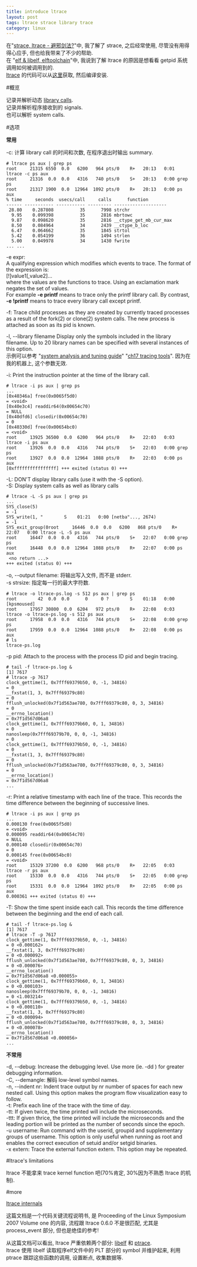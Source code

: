 ```yaml
---
title: introduce ltrace
layout: post
tags: ltrace strace library trace
category: linux
---
```


在"[strace, ltrace - 避邪剑法?](http://xanpeng.github.com/2012/04/12/strace/)"中, 我了解了 strace, 之后经常使用, 尽管没有用得得心应手, 但也给我带来了不少的帮助.  
在 "[elf & libelf, elftoolchain](http://xanpeng.github.com/2012/05/17/elf-libelf/)"中, 我说到了解 ltrace 的原因是想看看 getpid 系统调用如何被调用到的.  
[ltrace](http://linux.die.net/man/1/ltrace) 的代码可以从[这里](http://ltrace.org/)获取, 然后编译安装.

#概览

记录并解析动态 [library calls](http://unix.stackexchange.com/questions/6931/what-is-the-difference-between-a-library-call-and-a-system-call-in-linux "difference between a Library call and a System call").  
记录并解析程序接收到的 signals.  
也可以解析 system calls.  

#选项

**常用**

-c: 计算 library call 的时间和次数, 在程序退出时输出 summary.

    # ltrace ps aux | grep ps
    root     21315 6550  0.0   6200   964 pts/0    R+   20:13   0:01 ltrace -c ps aux
    root     21316  0.0  0.0   4316   740 pts/0    S+   20:13   0:00 grep ps
    root     21317 1900  0.0  12964  1092 pts/0    R+   20:13   0:00 ps aux
    % time     seconds  usecs/call     calls      function
    ------ ----------- ----------- --------- --------------------
     28.80    0.287808          35      7998 strchr
      9.95    0.099398          35      2816 mbrtowc
      9.87    0.098620          35      2816 __ctype_get_mb_cur_max
      8.50    0.084964          34      2439 __ctype_b_loc
      6.47    0.064662          35      1845 strtol
      5.42    0.054199          36      1494 strlen
      5.00    0.049978          34      1430 fwrite
    ... ...

-e expr:  
A qualifying expression which modifies which events to trace. The format of the expression is:  
[!]value1[,value2]...  
where the values are the functions to trace. Using an exclamation mark negates the set of values.  
For example **-e printf** means to trace only the printf library call. By contrast, **-e !printf** means to trace every library call except printf.

-f: Trace child processes as they are created by currently traced processes as a result of the fork(2) or clone(2) system calls. The new process is attached as soon as its pid is known.

-l, --library filename
Display only the symbols included in the library filename. Up to 20 library names can be specified with several instances of this option.  
示例可以参考 "[system analysis and tuning guide](http://doc.opensuse.org/products/draft/SLES/SLES-tuning_sd_draft/book.sle.tuning.html)" "[ch17 tracing tools](http://doc.opensuse.org/products/draft/SLES/SLES-tuning_sd_draft/cha.tuning.tracing.html#sec.tuning.tracing.ltrace)". 因为在我的机器上, 这个参数无效.

-i: Print the instruction pointer at the time of the library call.

    # ltrace -i ps aux | grep ps
    ...
    [0x40346a] free(0x0065f5d0)                                                    = <void>
    [0x40e3c4] readdir64(0x00654c70)                                               = NULL
    [0x40dfd6] closedir(0x00654c70)                                                = 0
    [0x40330d] free(0x00654bc0)                                                    = <void>
    root     13925 36500  0.0  6200   964 pts/0    R+   22:03   0:03 ltrace -i ps aux
    root     13926  0.0  0.0   4316   744 pts/0    S+   22:03   0:00 grep ps
    root     13927  0.0  0.0  12964  1088 pts/0    R+   22:03   0:00 ps aux
    [0xffffffffffffffff] +++ exited (status 0) +++

-L: DON'T display library calls (use it with the -S option).  
-S: Display system calls as well as library calls  

    # ltrace -L -S ps aux | grep ps
    ...
    SYS_close(5)                                                                   = -1
    SYS_write(1, "        S    01:21   0:00 [netba"..., 2674)                      = -1
    SYS_exit_group(0root     16446  0.0  0.0   6200   868 pts/0    R+   22:07   0:00 ltrace -L -S ps aux
    root     16447  0.0  0.0   4316   744 pts/0    S+   22:07   0:00 grep ps
    root     16448  0.0  0.0  12964  1088 pts/0    R+   22:07   0:00 ps aux
     <no return ...>
    +++ exited (status 0) +++

-o, --output filename: 将输出写入文件, 而不是 stderr.  
-s strsize: 指定每一行的最大字符数.

    # ltrace -o ltrace-ps.log -s 512 ps aux | grep ps
    root        42  0.0  0.0      0     0 ?        S    01:18   0:00 [kpsmoused]
    root     17957 30800  0.0  6204   972 pts/0    R+   22:08   0:03 ltrace -o ltrace-ps.log -s 512 ps aux
    root     17958  0.0  0.0   4316   744 pts/0    S+   22:08   0:00 grep ps
    root     17959  0.0  0.0  12964  1088 pts/0    R+   22:08   0:00 ps aux  
    # ls
    ltrace-ps.log

-p pid: Attach to the process with the process ID pid and begin tracing.  

    # tail -f ltrace-ps.log &
    [1] 7617
    # ltrace -p 7617
    clock_gettime(1, 0x7fff69379b50, 0, -1, 34816)                                 = 0
    __fxstat(1, 3, 0x7fff69379c80)                                                 = 0
    fflush_unlocked(0x7f1d563ae780, 0x7fff69379c80, 0, 3, 34816)                   = 0
    __errno_location()                                                             = 0x7f1d567d06a8
    clock_gettime(1, 0x7fff69379b60, 0, 1, 34816)                                  = 0
    nanosleep(0x7fff69379b70, 0, 0, -1, 34816)                                     = 0
    clock_gettime(1, 0x7fff69379b50, 0, -1, 34816)                                 = 0
    __fxstat(1, 3, 0x7fff69379c80)                                                 = 0
    fflush_unlocked(0x7f1d563ae780, 0x7fff69379c80, 0, 3, 34816)                   = 0
    __errno_location()                                                             = 0x7f1d567d06a8
    ...

-r: Print a relative timestamp with each line of the trace. This records the time difference between the beginning of successive lines.

    # ltrace -i ps aux | grep ps
    ...
    0.000130 free(0x0065f5d0)                                                    = <void>
    0.000095 readdir64(0x00654c70)                                               = NULL
    0.000140 closedir(0x00654c70)                                                = 0
    0.000145 free(0x00654bc0)                                                    = <void>
    root     15329 37200  0.0  6200   968 pts/0    R+   22:05   0:03 ltrace -r ps aux
    root     15330  0.0  0.0   4316   744 pts/0    S+   22:05   0:00 grep ps
    root     15331  0.0  0.0  12964  1092 pts/0    R+   22:05   0:00 ps aux
    0.000361 +++ exited (status 0) +++

-T: Show the time spent inside each call. This records the time difference between the beginning and the end of each call.
    
    # tail -f ltrace-ps.log &
    [1] 7617
    # ltrace -T -p 7617
    clock_gettime(1, 0x7fff69379b50, 0, -1, 34816)                                 = 0 <0.000162>
    __fxstat(1, 3, 0x7fff69379c80)                                                 = 0 <0.000092>
    fflush_unlocked(0x7f1d563ae780, 0x7fff69379c80, 0, 3, 34816)                   = 0 <0.000076>
    __errno_location()                                                             = 0x7f1d567d06a8 <0.000055>
    clock_gettime(1, 0x7fff69379b60, 0, 1, 34816)                                  = 0 <0.000103>
    nanosleep(0x7fff69379b70, 0, 0, -1, 34816)                                     = 0 <1.003214>
    clock_gettime(1, 0x7fff69379b50, 0, -1, 34816)                                 = 0 <0.000110>
    __fxstat(1, 3, 0x7fff69379c80)                                                 = 0 <0.000094>
    fflush_unlocked(0x7f1d563ae780, 0x7fff69379c80, 0, 3, 34816)                   = 0 <0.000078>
    __errno_location()                                                             = 0x7f1d567d06a8 <0.000056>
    ...

**不常用**

-d, --debug: Increase the debugging level. Use more (ie. -dd ) for greater debugging information.  
-C, --demangle: 解码 low-level symbol names.  
-n, --indent nr: Indent trace output by nr number of spaces for each new nested call. Using this option makes the program flow visualization easy to follow.  
-t: Prefix each line of the trace with the time of day.  
-tt: If given twice, the time printed will include the microseconds.  
-ttt: If given thrice, the time printed will include the microseconds and the leading portion will be printed as the number of seconds since the epoch.  
-u username: Run command with the userid, groupid and supplementary groups of username. This option is only useful when running as root and enables the correct execution of setuid and/or setgid binaries.  
-x extern: Trace the external function extern. This option may be repeated.  

#ltrace's limitations

ltrace 不能拿来 trace kernel function 吧(70%肯定, 30%因为不熟悉 ltrace 的机制).

#more

[ltrace internals](http://www.kernel.org/doc/ols/2007/ols2007v1-pages-41-52.pdf)

这篇文档是一个代码关键流程说明书, 是 Proceeding of the Linux Symposium 2007 Volume one 的内容, 流程跟 ltrace 0.6.0 不是很匹配, 尤其是 process_event 部分, 但也是绝佳的参考!

从这篇文档可以看出, ltrace 严重依赖两个部分: [libelf](http://xanpeng.github.com/2012/05/17/elf-libelf/) 和 [ptrace](http://xanpeng.github.com/2012/05/06/gdb/).  
ltrace 使用 libelf 读取程序elf文件中的 PLT 部分的 symbol 并维护起来, 利用 ptrace 跟踪这些函数的调用, 设置断点, 收集数据等.
